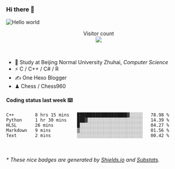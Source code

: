 ### Hi there 👋


<img src="https://raw.githubusercontent.com/sagar-viradiya/sagar-viradiya/master/resources/banner.png" alt="Hello world">
<p align="center"> 
  Visitor count<br/>
  <img src="https://profile-counter.glitch.me/youszoe/count.svg" />
</p>

<br/>


- 🍻  Study at Beijing Normal University Zhuhai, _Computer Science_
- ⚡  C / C++ / C# / R
- ✍️  One Hexo Blogger
- ♟  Chess / Chess960 


#### Coding status last week ⌨️

<!--START_SECTION:waka-->
```text
C++        8 hrs 15 mins   ███████████████████▓░░░░░   78.98 % 
Python     1 hr 30 mins    ███▓░░░░░░░░░░░░░░░░░░░░░   14.39 % 
HLSL       26 mins         █░░░░░░░░░░░░░░░░░░░░░░░░   04.27 % 
Markdown   9 mins          ▒░░░░░░░░░░░░░░░░░░░░░░░░   01.56 % 
Text       2 mins          ░░░░░░░░░░░░░░░░░░░░░░░░░   00.42 % 
```
<!--END_SECTION:waka-->

<br/>

<center><img src="http://ghchart.rshah.org/409ba5/yousazoe" alt="" /></center>


<h6>* These nice badges are generated by <a href="https://shields.io/">Shields.io</a> and <a href="https://github.com/spencerwooo/Substats">Substats</a>.</h6>
